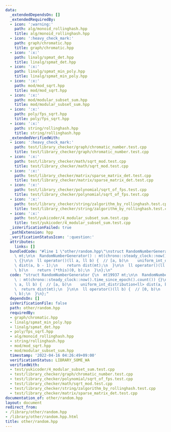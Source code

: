 ```yaml
---
data:
  _extendedDependsOn: []
  _extendedRequiredBy:
  - icon: ':warning:'
    path: alg/monoid_rollinghash.hpp
    title: alg/monoid_rollinghash.hpp
  - icon: ':heavy_check_mark:'
    path: graph/chromatic.hpp
    title: graph/chromatic.hpp
  - icon: ':x:'
    path: linalg/spmat_det.hpp
    title: linalg/spmat_det.hpp
  - icon: ':x:'
    path: linalg/spmat_min_poly.hpp
    title: linalg/spmat_min_poly.hpp
  - icon: ':x:'
    path: mod/mod_sqrt.hpp
    title: mod/mod_sqrt.hpp
  - icon: ':x:'
    path: mod/modular_subset_sum.hpp
    title: mod/modular_subset_sum.hpp
  - icon: ':x:'
    path: poly/fps_sqrt.hpp
    title: poly/fps_sqrt.hpp
  - icon: ':x:'
    path: string/rollinghash.hpp
    title: string/rollinghash.hpp
  _extendedVerifiedWith:
  - icon: ':heavy_check_mark:'
    path: test/library_checker/graph/chromatic_number.test.cpp
    title: test/library_checker/graph/chromatic_number.test.cpp
  - icon: ':x:'
    path: test/library_checker/math/sqrt_mod.test.cpp
    title: test/library_checker/math/sqrt_mod.test.cpp
  - icon: ':x:'
    path: test/library_checker/matrix/sparse_matrix_det.test.cpp
    title: test/library_checker/matrix/sparse_matrix_det.test.cpp
  - icon: ':x:'
    path: test/library_checker/polynomial/sqrt_of_fps.test.cpp
    title: test/library_checker/polynomial/sqrt_of_fps.test.cpp
  - icon: ':x:'
    path: test/library_checker/string/zalgorithm_by_rollinghash.test.cpp
    title: test/library_checker/string/zalgorithm_by_rollinghash.test.cpp
  - icon: ':x:'
    path: test/yukicoder/4_modular_subset_sum.test.cpp
    title: test/yukicoder/4_modular_subset_sum.test.cpp
  _isVerificationFailed: true
  _pathExtension: hpp
  _verificationStatusIcon: ':question:'
  attributes:
    links: []
  bundledCode: "#line 1 \"other/random.hpp\"\nstruct RandomNumberGenerator {\n  mt19937\
    \ mt;\n\n  RandomNumberGenerator() : mt(chrono::steady_clock::now().time_since_epoch().count())\
    \ {}\n\n  ll operator()(ll a, ll b) {  // [a, b)\n    uniform_int_distribution<ll>\
    \ dist(a, b - 1);\n    return dist(mt);\n  }\n\n  ll operator()(ll b) {  // [0,\
    \ b)\n    return (*this)(0, b);\n  }\n};\n"
  code: "struct RandomNumberGenerator {\n  mt19937 mt;\n\n  RandomNumberGenerator()\
    \ : mt(chrono::steady_clock::now().time_since_epoch().count()) {}\n\n  ll operator()(ll\
    \ a, ll b) {  // [a, b)\n    uniform_int_distribution<ll> dist(a, b - 1);\n  \
    \  return dist(mt);\n  }\n\n  ll operator()(ll b) {  // [0, b)\n    return (*this)(0,\
    \ b);\n  }\n};"
  dependsOn: []
  isVerificationFile: false
  path: other/random.hpp
  requiredBy:
  - graph/chromatic.hpp
  - linalg/spmat_min_poly.hpp
  - linalg/spmat_det.hpp
  - poly/fps_sqrt.hpp
  - alg/monoid_rollinghash.hpp
  - string/rollinghash.hpp
  - mod/mod_sqrt.hpp
  - mod/modular_subset_sum.hpp
  timestamp: '2022-04-16 04:26:49+09:00'
  verificationStatus: LIBRARY_SOME_WA
  verifiedWith:
  - test/yukicoder/4_modular_subset_sum.test.cpp
  - test/library_checker/graph/chromatic_number.test.cpp
  - test/library_checker/polynomial/sqrt_of_fps.test.cpp
  - test/library_checker/math/sqrt_mod.test.cpp
  - test/library_checker/string/zalgorithm_by_rollinghash.test.cpp
  - test/library_checker/matrix/sparse_matrix_det.test.cpp
documentation_of: other/random.hpp
layout: document
redirect_from:
- /library/other/random.hpp
- /library/other/random.hpp.html
title: other/random.hpp
---
```

